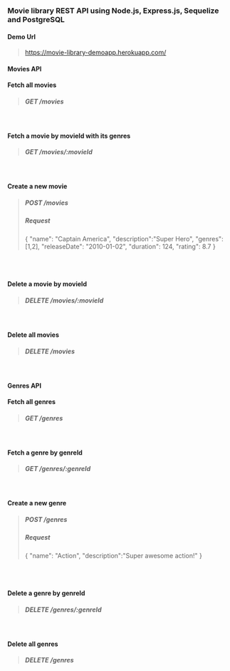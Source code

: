 ### Movie library REST API using Node.js, Express.js, Sequelize and PostgreSQL

#### Demo Url
> https://movie-library-demoapp.herokuapp.com/

#### Movies API
#### Fetch all movies
>##### GET  /movies
<br/>

#### Fetch a movie by movieId with its genres
>##### GET  /movies/:movieId
<br/>

#### Create a new movie
>##### POST  /movies
>##### Request
>{
>	"name": "Captain America",
>	"description":"Super Hero",
>	"genres":[1,2],
>	"releaseDate": "2010-01-02",
>	"duration": 124,
>	"rating": 8.7
>}
<br/>
<br/>

#### Delete a movie by movieId
>##### DELETE  /movies/:movieId
<br/>

#### Delete all movies
>##### DELETE  /movies
<br/>

#### Genres API
#### Fetch all genres
>##### GET  /genres
<br/>

#### Fetch a genre by genreId
>##### GET  /genres/:genreId
<br/>

#### Create a new genre
>##### POST  /genres
>##### Request
>{
>	"name": "Action",
>	"description":"Super awesome action!"
>}
<br/>
<br/>

#### Delete a genre by genreId
>##### DELETE  /genres/:genreId
<br/>

#### Delete all genres
>##### DELETE  /genres